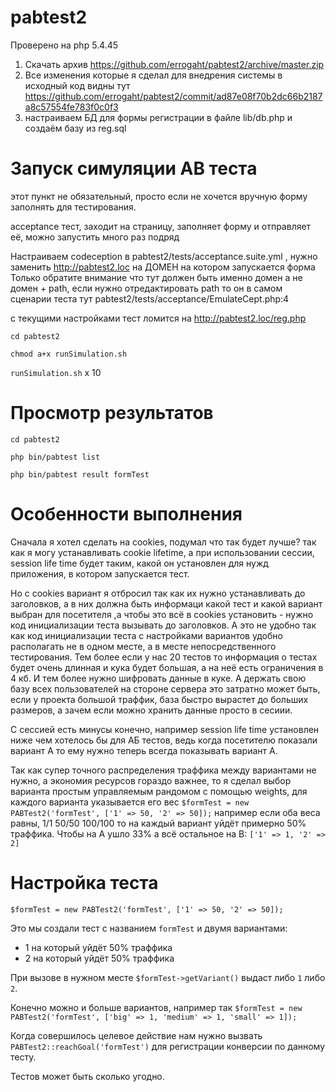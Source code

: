 # pabtest2

Проверено на php 5.4.45

1. Скачать архив https://github.com/errogaht/pabtest2/archive/master.zip
2. Все изменения которые я сделал для внедрения системы в исходный код видны тут https://github.com/errogaht/pabtest2/commit/ad87e08f70b2dc66b2187a8c57554fe783f0c0f3
3. настраиваем БД для формы регистрации в файле lib/db.php и создаём базу из reg.sql

# Запуск симуляции AB теста

этот пункт не обязательный, просто если не хочется вручную форму заполнять для тестирования.

acceptance тест, заходит на страницу, заполняет форму и отправляет её, можно запустить много раз подряд

Настраиваем codeception в pabtest2/tests/acceptance.suite.yml , нужно заменить http://pabtest2.loc на ДОМЕН на котором запускается форма
Только обратите внимание что тут должен быть именно домен а не домен + path, если нужно отредактировать path то он в самом сценарии теста тут pabtest2/tests/acceptance/EmulateCept.php:4

с текущими настройками тест ломится на http://pabtest2.loc/reg.php

`cd pabtest2` 

`chmod a+x runSimulation.sh` 

`runSimulation.sh` x 10

# Просмотр результатов

`cd pabtest2`

`php bin/pabtest list`

`php bin/pabtest result formTest`

# Особенности выполнения

Сначала я хотел сделать на cookies, подумал что так будет лучше? так как я могу устанавливать cookie lifetime, а
при использовании сессии, session life time будет таким, какой он установлен для нужд приложения, в котором запускается тест.

Но с cookies вариант я отбросил так как их нужно устанавливать до заголовков, а в них должна быть информаци какой тест и какой вариант выбран для посетителя
,а чтобы это всё в cookies установить - нужно код инициализации теста вызывать до заголовков. А это не удобно так как код инициализации теста с настройками вариантов
удобно располагать не в одном месте, а в месте непосредственного тестирования. Тем более если у нас 20 тестов то информация о тестах будет очень длинная
и кука будет большая, а на неё есть ограничения в 4 кб. И тем более нужно шифровать данные в куке. А держать свою базу всех пользователей на стороне сервера это затратно может быть,
если у проекта большой траффик, база быстро вырастет до больших размеров, а зачем если можно хранить данные просто в сесиии.

С сессией есть минусы конечно, например session life time установлен ниже чем хотелось бы для АБ тестов, ведь когда посетителю показали вариант A
то ему нужно теперь всегда показывать вариант A.

Так как супер точного распределения траффика между вариантами не нужно, а экономия ресурсов гораздо важнее, то я сделал выбор варианта
простым управляемым рандомом с помощью weights, для каждого варианта указывается его вес `$formTest = new PABTest2('formTest', ['1' => 50, '2' => 50]);`
например если оба веса равны, 1/1 50/50 100/100 то на каждый вариант уйдёт примерно 50% траффика. Чтобы на A ушло 33% а всё остальное на B: `['1' => 1, '2' => 2]`

# Настройка теста

`$formTest = new PABTest2('formTest', ['1' => 50, '2' => 50]);`

Это мы создали тест с названием `formTest` и двумя вариантами:
- 1 на который уйдёт 50% траффика
- 2 на который уйдёт 50% траффика

При вызове в нужном месте `$formTest->getVariant()` выдаст либо `1` либо `2`.

Конечно можно и больше вариантов, например так `$formTest = new PABTest2('formTest', ['big' => 1, 'medium' => 1, 'small' => 1]);`

Когда совершилось целевое действие нам нужно вызвать `PABTest2::reachGoal('formTest')` для регистрации конверсии по данному тесту.

Тестов может быть сколько угодно.
